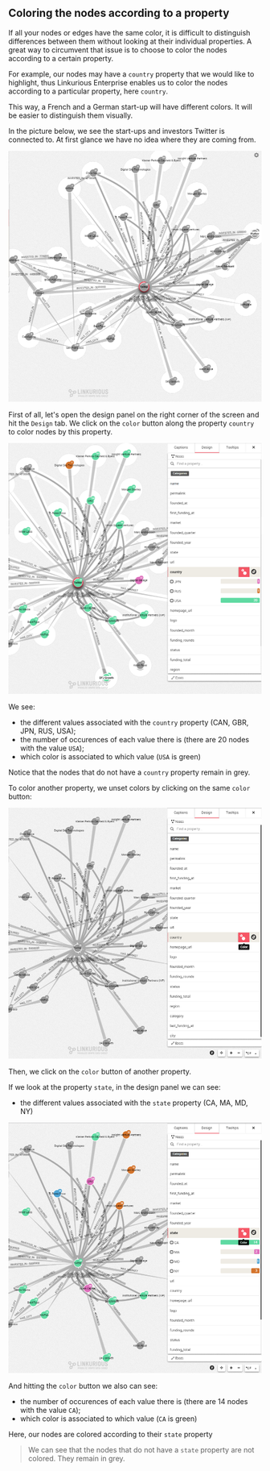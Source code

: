## Coloring the nodes according to a property

If all your nodes or edges have the same color, it is difficult to distinguish differences between them without looking at their individual properties. A great way to circumvent that issue is to choose to color the nodes according to a certain property.

For example, our nodes may have a ```country``` property that we would like to highlight, thus Linkurious Enterprise enables us to color the nodes according to a particular property, here ```country```.

This way, a French and a German start-up will have different colors. It will be easier to distinguish them visually.

In the picture below, we see the start-ups and investors Twitter is connected to. At first glance we have no idea where they are coming from.

![](SinColor.png)

First of all, let's open the design panel on the right corner of the screen and hit the ```Design``` tab. We click on the ```color``` button along the property ```country``` to color nodes by this property.

![](Colors.png)

We see:
* the different values associated with the ```country``` property (CAN, GBR, JPN, RUS, USA);
* the number of occurences of each value there is (there are 20 nodes with the value ```USA```);
* which color is associated to which value (```USA``` is green)



Notice that the nodes that do not have a ```country``` property remain in grey.

To color another property, we unset colors by clicking on the same ```color``` button:

![](Unset.png)

Then, we click on the ```color``` button of another property. 

If we look at the property ```state```, in the design panel we can see:
* the different values associated with the ```state``` property (CA, MA, MD, NY)

![](Colors2.png)

And hitting the ```color``` button we also can see:

* the number of occurences of each value there is (there are 14 nodes with the value ```CA```);
* which color is associated to which value (```CA``` is green)

Here, our nodes are colored according to their ```state``` property

> We can see that the nodes that do not have a ```state``` property are not colored. They remain in grey.